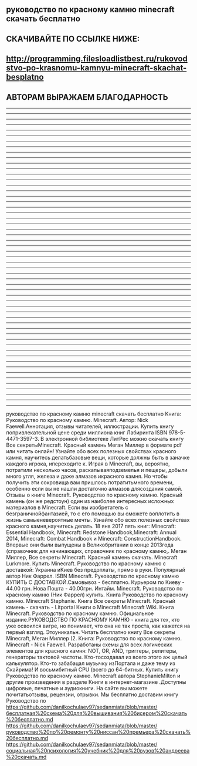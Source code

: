 руководство по красному камню minecraft скачать бесплатно
--------------------------------------------------
СКАЧИВАЙТЕ ПО ССЫЛКЕ НИЖЕ:
--------------------------------------------------
http://programming.filesloadlistbest.ru/rukovodstvo-po-krasnomu-kamnyu-minecraft-skachat-besplatno
--------------------------------------------------
АВТОРАМ ВЫРАЖАЕМ БЛАГОДАРНОСТЬ
--------------------------------------------------
--------------------------------------------------
--------------------------------------------------
--------------------------------------------------
--------------------------------------------------
--------------------------------------------------
--------------------------------------------------
--------------------------------------------------
--------------------------------------------------
--------------------------------------------------
--------------------------------------------------
--------------------------------------------------
--------------------------------------------------
--------------------------------------------------
--------------------------------------------------
--------------------------------------------------
--------------------------------------------------
--------------------------------------------------
--------------------------------------------------
--------------------------------------------------
--------------------------------------------------
--------------------------------------------------
--------------------------------------------------
--------------------------------------------------
--------------------------------------------------
--------------------------------------------------
--------------------------------------------------
--------------------------------------------------
--------------------------------------------------
--------------------------------------------------
--------------------------------------------------
--------------------------------------------------
--------------------------------------------------
--------------------------------------------------
--------------------------------------------------
--------------------------------------------------
--------------------------------------------------
--------------------------------------------------
--------------------------------------------------
--------------------------------------------------
--------------------------------------------------
--------------------------------------------------
--------------------------------------------------
--------------------------------------------------
--------------------------------------------------
--------------------------------------------------
--------------------------------------------------
--------------------------------------------------
--------------------------------------------------
--------------------------------------------------
--------------------------------------------------
--------------------------------------------------
--------------------------------------------------
--------------------------------------------------
--------------------------------------------------
--------------------------------------------------
руководство по красному камню minecraft скачать бесплатно Книга: Руководство по красному камню. Minecraft. Автор: Nick Faewell.Аннотация, отзывы читателей, иллюстрации. Купить книгу попривлекательной цене среди миллиона книг Лабиринта  ISBN 978-5-4471-3597-3. В электронной библиотеке ЛитРес можно скачать книгу Все секретыMinecraft. Красный камень Меган Миллер в формате pdf или читать онлaйн! Узнайте обо всех полезных свойствах красного камня, научитесь делатьбазовые вещи, которые должны быть в заначке каждого игрока, ипереходите к. Играя в Minecraft, вы, вероятно, потратили несколько часов, раскапываяподземелья и пещеры, добыли много угля, железа и даже алмазов икрасного камня. Но чтобы получить эти сокровища вам пришлось потратитьмного времени, особенно если вы не нашли достаточно алмазов длясоздания самой. Отзывы о книге Minecraft. Руководство по красному камню. Красный камень (он же редстоун)  один из наиболее интересных исложных материалов в Minecraft. Если вы изобретатель с безграничнойфантазией, то с его помощью вы сможете воплотить в жизнь самыеневероятные мечты. Узнайте обо всех полезных свойствах красного камня,научитесь делать. 18 янв 2017   пять книг: Minecraft: Essential Handbook, Minecraft: Redstone Handbook,Minecraft: Annual 2014, Minecraft: Combat Handbook и Minecraft: ConstructionHandbook. Впервые они были выпущены в Великобритании в конце 2013года (справочник для начинающих, справочник по красному камню,. Меган Миллер, Все секреты Minecraft. Красный камень скачать. Minecraft  Lurkmore. Купить Minecraft. Руководство по красному камню с доставкой: Украина иКиев без предоплаты, прямо в руки. Популярный автор Ник Фаррел. ISBN Minecraft. Руководство по красному камню КУПИТЬ С ДОСТАВКОЙ.Самовывоз - бесплатно. Курьером по Киеву - 44.00 грн. Нова Пошта - 40.00грн. Интайм. Minecraft. Руководство по красному камню (Ник Фаррел) купить. Книга Руководство по красному камню. Minecraft Stephanie. Книга Все секреты Minecraft. Красный камень - скачать  - Litportal
Книги о Minecraft  Minecraft Wiki. Книга Minecraft. Руководство по красному камню. Официальное издание.РУКОВОДСТВО ПО КРАСНОМУ КАМНЮ - книга для тех, кто уже освоился вигре, но понимает, что она не так проста, как кажется на первый взгляд. Этоуникальн. Читать бесплатно книгу Все секреты Minecraft, Меган Миллер (2. Книга: Руководство по красному камню. Minecraft - Nick Faewell. Разработаны схемы для всех логических элементов для красного камня: NOT, OR, AND, триггеры, репитеры, генераторы тактовой частоты. Кто-тосоздавал из всего этого аж целый калькулятор. Кто-то забабацал музычку изПортала и даже тему из Скайрима! И восьмибитный CPU (всего до 64-битных. Купить книгу Руководство по красному камню. Minecraft автора StephanieMilton и другие произведения в разделе Книги в интернет-магазине .Доступны цифровые, печатные и аудиокниги. На сайте вы можете почитатьотзывы, рецензии, отрывки. Мы бесплатно доставим книгу Руководство по
https://github.com/danilkochulaev97/sedanmiata/blob/master/бесплатная%20схема%20для%20вышивания%20бисером%20скачать%20бесплатно.md
https://github.com/danilkochulaev97/sedanmiata/blob/master/руководство%20по%20ремонту%20ниссан%20премьера%20скачать%20бесплатно.md
https://github.com/danilkochulaev97/sedanmiata/blob/master/социальная%20психология%20учебник%20для%20вузов%20андреева%20скачать.md